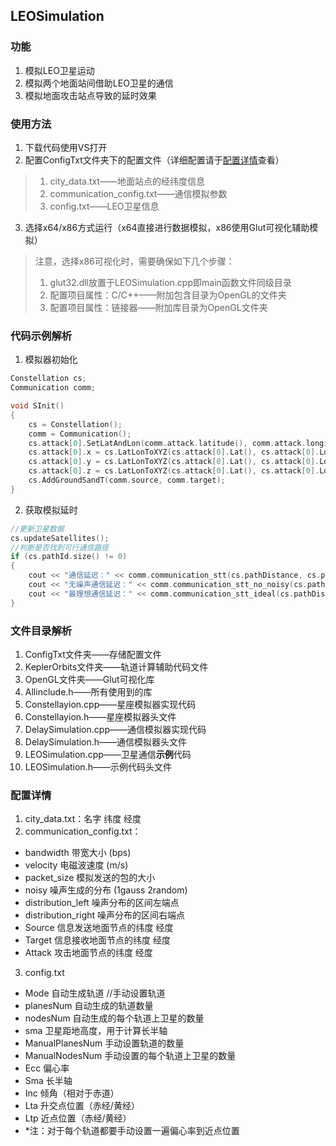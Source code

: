 ## LEOSimulation
### 功能
1. 模拟LEO卫星运动
2. 模拟两个地面站间借助LEO卫星的通信
3. 模拟地面攻击站点导致的延时效果
### 使用方法
1. 下载代码使用VS打开
2. 配置ConfigTxt文件夹下的配置文件（详细配置请于[配置详情](#config)查看）
>1. city_data.txt——地面站点的经纬度信息
>2. communication_config.txt——通信模拟参数
>3. config.txt——LEO卫星信息
3. 选择x64/x86方式运行（x64直接进行数据模拟，x86使用Glut可视化辅助模拟）
>注意，选择x86可视化时，需要确保如下几个步骤：
>1. glut32.dll放置于LEOSimulation.cpp即main函数文件同级目录
>2. 配置项目属性：C/C++——附加包含目录为OpenGL的文件夹
>3. 配置项目属性：链接器——附加库目录为OpenGL文件夹
### 代码示例解析
1. 模拟器初始化
```c++
Constellation cs;
Communication comm;

void SInit()
{
	cs = Constellation();
	comm = Communication();
	cs.attack[0].SetLatAndLon(comm.attack.latitude(), comm.attack.longitude());
	cs.attack[0].x = cs.LatLonToXYZ(cs.attack[0].Lat(), cs.attack[0].Lon())[0];
	cs.attack[0].y = cs.LatLonToXYZ(cs.attack[0].Lat(), cs.attack[0].Lon())[1];
	cs.attack[0].z = cs.LatLonToXYZ(cs.attack[0].Lat(), cs.attack[0].Lon())[2];
	cs.AddGroundSandT(comm.source, comm.target);
}
```
2. 获取模拟延时
```c++
//更新卫星数据
cs.updateSatellites();
//判断是否找到可行通信路径
if (cs.pathId.size() != 0)
{
	cout << "通信延迟：" << comm.communication_stt(cs.pathDistance, cs.pathState) << endl;
	cout << "无噪声通信延迟：" << comm.communication_stt_no_noisy(cs.pathDistance, cs.pathState) << endl;
	cout << "最理想通信延迟：" << comm.communication_stt_ideal(cs.pathDistance) << endl;
}
```
### 文件目录解析
1. ConfigTxt文件夹——存储配置文件
2. KeplerOrbits文件夹——轨道计算辅助代码文件
3. OpenGL文件夹——Glut可视化库
4. Allinclude.h——所有使用到的库
5. Constellayion.cpp——星座模拟器实现代码
6. Constellayion.h——星座模拟器头文件
7. DelaySimulation.cpp——通信模拟器实现代码
8. DelaySimulation.h——通信模拟器头文件
9. LEOSimulation.cpp——卫星通信**示例**代码
10. LEOSimulation.h——示例代码头文件
### 配置详情 <a id="config">
1. city_data.txt：名字 纬度 经度
2. communication_config.txt：
* bandwidth 带宽大小 (bps)
* velocity 电磁波速度 (m/s)
* packet_size 模拟发送的包的大小
* noisy 噪声生成的分布 (1gauss 2random)
* distribution_left 噪声分布的区间左端点
* distribution_right 噪声分布的区间右端点
* Source 信息发送地面节点的纬度 经度
* Target 信息接收地面节点的纬度 经度
* Attack 攻击地面节点的纬度 经度

3. config.txt
* Mode 自动生成轨道 //手动设置轨道
* planesNum 自动生成的轨道数量
* nodesNum 自动生成的每个轨道上卫星的数量
* sma 卫星距地高度，用于计算长半轴 
* ManualPlanesNum 手动设置轨道的数量
* ManualNodesNum 手动设置的每个轨道上卫星的数量
* Ecc 偏心率
* Sma 长半轴
* Inc 倾角（相对于赤道）
* Lta 升交点位置（赤经/黄经）
* Ltp 近点位置（赤经/黄经）
* *注：对于每个轨道都要手动设置一遍偏心率到近点位置